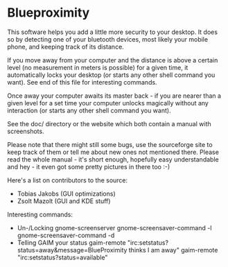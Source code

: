 Blueproximity
=============

This software helps you add a little more security to your
desktop. It does so by detecting one of your bluetooth devices,
most likely your mobile phone, and keeping track of its distance.

If you move away from your computer and the distance is above
a certain level (no measurement in meters is possible) for a
given time, it automatically locks your desktop
(or starts any other shell command you want).
See end of this file for interesting commands.

Once away your computer awaits its master back - if you are
nearer than a given level for a set time your computer unlocks
magically without any interaction
(or starts any other shell command you want).

See the doc/ directory or the website which both contain
a manual with screenshots.

Please note that there might still some bugs, use the sourceforge
site to keep track of them or tell me about new ones not mentioned
there.
Please read the whole manual - it's short enough, hopefully easy
understandable and hey - it even got some pretty pictures in there
too :-)

Here's a list on contributors to the source:
 - Tobias Jakobs (GUI optimizations)
 - Zsolt Mazolt (GUI and KDE stuff)

Interesting commands:
 * Un-/Locking gnome-screenserver
    gnome-screensaver-command -l
    gnome-screensaver-command -d
 * Telling GAIM your status
    gaim-remote "irc:setstatus?status=away&message=BlueProximity thinks I am away"
    gaim-remote "irc:setstatus?status=available"
